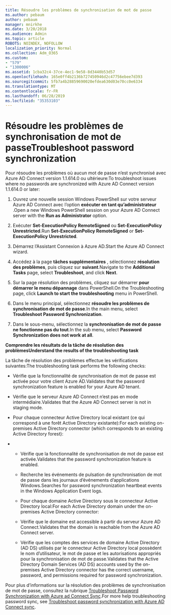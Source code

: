 ```yaml
---
title: Résoudre les problèmes de synchronisation de mot de passe
ms.author: pebaum
author: pebaum
manager: mnirkhe
ms.date: 3/20/2018
ms.audience: Admin
ms.topic: article
ROBOTS: NOINDEX, NOFOLLOW
localization_priority: Normal
ms.collection: Adm_O365
ms.custom:
- "579"
- "1300006"
ms.assetid: 1cba32c4-37ce-4ec1-9e58-8d3440b53d57
ms.openlocfilehash: 165e0ff4b2136b727450946d2c47756ebee7d393
ms.sourcegitcommit: 5fb7a4b28859690020efdea630d03e70cc0e6334
ms.translationtype: MT
ms.contentlocale: fr-FR
ms.lasthandoff: 06/28/2019
ms.locfileid: "35353103"
---
```

# <a name="troubleshoot-password-synchronization"></a><span data-ttu-id="628a1-102">Résoudre les problèmes de synchronisation de mot de passe</span><span class="sxs-lookup"><span data-stu-id="628a1-102">Troubleshoot password synchronization</span></span>

<span data-ttu-id="628a1-103">Pour résoudre les problèmes où aucun mot de passe n’est synchronisé avec Azure AD Connect version 1.1.614.0 ou ultérieure:</span><span class="sxs-lookup"><span data-stu-id="628a1-103">To troubleshoot issues where no passwords are synchronized with Azure AD Connect version 1.1.614.0 or later:</span></span>
  
1. <span data-ttu-id="628a1-104">Ouvrez une nouvelle session Windows PowerShell sur votre serveur Azure AD Connect avec l’option **exécuter en tant qu’administrateur** .</span><span class="sxs-lookup"><span data-stu-id="628a1-104">Open a new Windows PowerShell session on your Azure AD Connect server with the **Run as Administrator** option.</span></span>

2. <span data-ttu-id="628a1-105">Exécuter **Set-ExecutionPolicy RemoteSigned** ou **Set-ExecutionPolicy Unrestricted**.</span><span class="sxs-lookup"><span data-stu-id="628a1-105">Run **Set-ExecutionPolicy RemoteSigned** or **Set-ExecutionPolicy Unrestricted**.</span></span>

3. <span data-ttu-id="628a1-106">Démarrez l’Assistant Connexion à Azure AD.</span><span class="sxs-lookup"><span data-stu-id="628a1-106">Start the Azure AD Connect wizard.</span></span>

4. <span data-ttu-id="628a1-107">Accédez à la page **tâches supplémentaires** , sélectionnez **résolution des problèmes**, puis cliquez sur **suivant**.</span><span class="sxs-lookup"><span data-stu-id="628a1-107">Navigate to the **Additional Tasks** page, select **Troubleshoot**, and click **Next**.</span></span>

5. <span data-ttu-id="628a1-108">Sur la page résolution des problèmes, cliquez sur démarrer **pour démarrer le menu dépannage** dans PowerShell.</span><span class="sxs-lookup"><span data-stu-id="628a1-108">On the Troubleshooting page, click **Launch to start the troubleshooting** menu in PowerShell.</span></span>

6. <span data-ttu-id="628a1-109">Dans le menu principal, sélectionnez **résoudre les problèmes de synchronisation de mot de passe**.</span><span class="sxs-lookup"><span data-stu-id="628a1-109">In the main menu, select **Troubleshoot Password Synchronization**.</span></span>

7. <span data-ttu-id="628a1-110">Dans le sous-menu, sélectionnez la **synchronisation de mot de passe ne fonctionne pas du tout**.</span><span class="sxs-lookup"><span data-stu-id="628a1-110">In the sub menu, select **Password Synchronization does not work at all**.</span></span>

<span data-ttu-id="628a1-111">**Comprendre les résultats de la tâche de résolution des problèmes**</span><span class="sxs-lookup"><span data-stu-id="628a1-111">**Understand the results of the troubleshooting task**</span></span>
  
<span data-ttu-id="628a1-112">La tâche de résolution des problèmes effectue les vérifications suivantes:</span><span class="sxs-lookup"><span data-stu-id="628a1-112">The troubleshooting task performs the following checks:</span></span>
  
- <span data-ttu-id="628a1-113">Vérifie que la fonctionnalité de synchronisation de mot de passe est activée pour votre client Azure AD.</span><span class="sxs-lookup"><span data-stu-id="628a1-113">Validates that the password synchronization feature is enabled for your Azure AD tenant.</span></span>

- <span data-ttu-id="628a1-114">Vérifie que le serveur Azure AD Connect n’est pas en mode intermédiaire.</span><span class="sxs-lookup"><span data-stu-id="628a1-114">Validates that the Azure AD Connect server is not in staging mode.</span></span>

- <span data-ttu-id="628a1-115">Pour chaque connecteur Active Directory local existant (ce qui correspond à une forêt Active Directory existante):</span><span class="sxs-lookup"><span data-stu-id="628a1-115">For each existing on-premises Active Directory connector (which corresponds to an existing Active Directory forest):</span></span>

- 
  - <span data-ttu-id="628a1-116">Vérifie que la fonctionnalité de synchronisation de mot de passe est activée.</span><span class="sxs-lookup"><span data-stu-id="628a1-116">Validates that the password synchronization feature is enabled.</span></span>

  - <span data-ttu-id="628a1-117">Recherche les événements de pulsation de synchronisation de mot de passe dans les journaux d’événements d’applications Windows.</span><span class="sxs-lookup"><span data-stu-id="628a1-117">Searches for password synchronization heartbeat events in the Windows Application Event logs.</span></span>

  - <span data-ttu-id="628a1-118">Pour chaque domaine Active Directory sous le connecteur Active Directory local:</span><span class="sxs-lookup"><span data-stu-id="628a1-118">For each Active Directory domain under the on-premises Active Directory connector:</span></span>

  - <span data-ttu-id="628a1-119">Vérifie que le domaine est accessible à partir du serveur Azure AD Connect.</span><span class="sxs-lookup"><span data-stu-id="628a1-119">Validates that the domain is reachable from the Azure AD Connect server.</span></span>

  - <span data-ttu-id="628a1-120">Vérifie que les comptes des services de domaine Active Directory (AD DS) utilisés par le connecteur Active Directory local possèdent le nom d’utilisateur, le mot de passe et les autorisations appropriés pour la synchronisation de mot de passe.</span><span class="sxs-lookup"><span data-stu-id="628a1-120">Validates that the Active Directory Domain Services (AD DS) accounts used by the on-premises Active Directory connector has the correct username, password, and permissions required for password synchronization.</span></span>

<span data-ttu-id="628a1-121">Pour plus d’informations sur la résolution des problèmes de synchronisation de mot de passe, consultez la rubrique [Troubleshoot Password Synchronization with Azure ad Connect Sync](https://docs.microsoft.com/azure/active-directory/connect/active-directory-aadconnectsync-troubleshoot-password-synchronization).</span><span class="sxs-lookup"><span data-stu-id="628a1-121">For more help troubleshooting password sync, see [Troubleshoot password synchronization with Azure AD Connect sync](https://docs.microsoft.com/azure/active-directory/connect/active-directory-aadconnectsync-troubleshoot-password-synchronization).</span></span>
  
